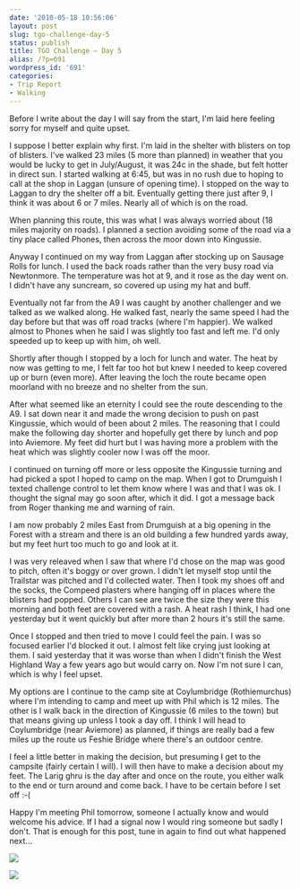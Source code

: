 ```yaml
---
date: '2010-05-18 10:56:06'
layout: post
slug: tgo-challenge-day-5
status: publish
title: TGO Challenge – Day 5
alias: /?p=691
wordpress_id: '691'
categories:
- Trip Report
- Walking
---
```


Before I write about the day I will say from the start, I'm laid here feeling sorry for myself and quite upset.  

I suppose I better explain why first. I'm laid in the shelter with blisters on top of blisters. I've walked 23 miles (5 more than planned) in weather that you would be lucky to get in July/August, it was 24c in the shade, but felt hotter in direct sun. I started walking at 6:45, but was in no rush due to hoping to call at the shop in Laggan (unsure of opening time). I stopped on the way to Laggan to dry the shelter off a bit. Eventually getting there just after 9, I think it was about 6 or 7 miles. Nearly all of which is on the road.  

When planning this route, this was what I was always worried about (18 miles majority on roads). I planned a section avoiding some of the road via a tiny place called Phones, then across the moor down into Kingussie.  

Anyway I continued on my way from Laggan after stocking up on Sausage Rolls for lunch. I used the back roads rather than the very busy road via Newtonmore. The temperature was hot at 9, and it rose as the day went on. I didn't have any suncream, so covered up using my hat and buff.  

Eventually not far from the A9 I was caught by another challenger and we talked as we walked along. He walked fast, nearly the same speed I had the day before but that was off road tracks (where I'm happier). We walked almost to Phones when he said I was slightly too fast and left me. I'd only speeded up to keep up with him, oh well.  

Shortly after though I stopped by a loch for lunch and water. The heat by now was getting to me, I felt far too hot but knew I needed to keep covered up or burn (even more). After leaving the loch the route became open moorland with no breeze and no shelter from the sun.  

After what seemed like an eternity I could see the route descending to the A9. I sat down near it and made the wrong decision to push on past Kingussie, which would of been about 2 miles. The reasoning that I could make the following day shorter and hopefully get there by lunch and pop into Aviemore. My feet did hurt but I was having more a problem with the heat which was slightly cooler now I was off the moor.  

I continued on turning off more or less opposite the Kingussie turning and had picked a spot I hoped to camp on the map. When I got to Drumguish I texted challenge control to let them know where I was and that I was ok. I thought the signal may go soon after, which it did. I got a message back from Roger thanking me and warning of rain.  

I am now probably 2 miles East from Drumguish at a big opening in the Forest with a stream and there is an old building a few hundred yards away, but my feet hurt too much to go and look at it.  

I was very releaved when I saw that where I'd chose on the map was good to pitch, often it's boggy or over grown. I didn't let myself stop until the Trailstar was pitched and I'd collected water. Then I took my shoes off and the socks, the Compeed plasters where hanging off in places where the blisters had popped. Others I can see are twice the size they were this morning and both feet are covered with a rash. A heat rash I think, I had one yesterday but it went quickly but after more than 2 hours it's still the same.  

Once I stopped and then tried to move I could feel the pain. I was so focused earlier I'd blocked it out. I almost felt like crying just looking at them. I said yesterday that it was worse than when I didn't finish the West Highland Way a few years ago but would carry on. Now I'm not sure I can, which is why I feel upset.  

My options are I continue to the camp site at Coylumbridge (Rothiemurchus) where I'm intending to camp and meet up with Phil which is 12 miles. The other is I walk back in the direction of Kingussie (6 miles to the town) but that means giving up unless I took a day off. I think I will head to Coylumbridge (near Aviemore) as planned, if things are really bad a few miles up the route us Feshie Bridge where there's an outdoor centre.  

I feel a little better in making the decision, but presuming I get to the campsite (fairly certain I will). I will then have to make a decision about my feet. The Larig ghru is the day after and once on the route, you either walk to the end or turn around and come back. I have to be certain before I set off :-(  

Happy I'm meeting Phil tomorrow, someone I actually know and would welcome his advice. If I had a signal now I would ring someone but sadly I don't. That is enough for this post, tune in again to find out what happened next... 

[![](http://dl.dropbox.com/u/2657852/website/images/l_1600_1200_91F69028-AE3E-4306-A3D6-6D3664AE996F.jpeg)](http://dl.dropbox.com/u/2657852/website/images/l_1600_1200_91F69028-AE3E-4306-A3D6-6D3664AE996F.jpeg)  
  
[![](http://dl.dropbox.com/u/2657852/website/images/l_1600_1200_C0DA1B59-9870-455C-B99A-D42888A28131.jpeg)](http://dl.dropbox.com/u/2657852/website/images/l_1600_1200_C0DA1B59-9870-455C-B99A-D42888A28131.jpeg)
